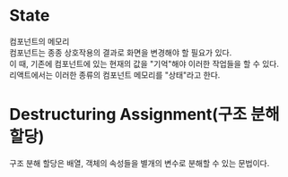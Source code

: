# State
컴포넌트의 메모리  
컴포넌트는 종종 상호작용의 결과로 화면을 변경해야 할 필요가 있다.  
이 때, 기존에 컴포넌트에 있는 현재의 값을 "기억"해야 이러한 작업들을 할 수 있다.  
리액트에서는 이러한 종류의 컴포넌트 메모리를 "상태"라고 한다.

# Destructuring Assignment(구조 분해 할당)
구조 분해 할당은 배열, 객체의 속성들을 별개의 변수로 분해할 수 있는 문법이다.

